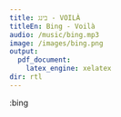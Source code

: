 ```yaml
---
title: בינג - VOILÀ
titleEn: Bing - Voilà
audio: /music/bing.mp3
image: /images/bing.png
output:
  pdf_document: 
    latex_engine: xelatex
dir: rtl
---
```



:bing